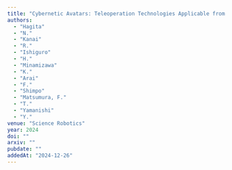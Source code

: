 ```yaml
---
title: "Cybernetic Avatars: Teleoperation Technologies Applicable from In-body Monitoring to Social Interaction"
authors:
  - "Hagita"
  - "N."
  - "Kanai"
  - "R."
  - "Ishiguro"
  - "H."
  - "Minamizawa"
  - "K."
  - "Arai"
  - "F."
  - "Shimpo"
  - "Matsumura, F."
  - "T."
  - "Yamanishi"
  - "Y."
venue: "Science Robotics"
year: 2024
doi: ""
arxiv: ""
pubdate: ""
addedAt: "2024-12-26"
---
```


